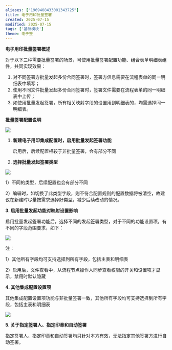 ```yaml
---
aliases: ["1969408433001343725"]
title: 电子用印批量签署
created: 2025-07-15
modified: 2025-07-15
tags: ['基础模块']
theme: 电子签
---
```


**电子用印批量签署概述**

对于以下三种需要批量签署的场景，可使用批量签署配置功能、组合表单明细表组件，共同实现效果：

1. 对不同签署方批量发起多份合同签署时，签署方信息需要在流程表单的同一明细表中填写；
2. 使用不同文件批量发起多份合同签署时，签署文件需要在流程表单的同一明细表中上传；
3. 如使用批量发起签署，所有相关映射字段的设置用到明细表的，均需选择同一明细表。

**批量签署配置说明**

![](https://myhelpdoc.oss-cn-heyuan.aliyuncs.com/mdimages/209af822d37c5c53ef9779407cd28fb9.jpg)

1. **新建电子用印集成配置时，启用批量发起签署功能**

   启用后，后续配置相较于非批量签署，会有部分不同

2. **选择批量发起签署类型**

![](https://myhelpdoc.oss-cn-heyuan.aliyuncs.com/mdimages/7b0981d2085a61eecb86666bdc072cd3.jpg)

1）不同的类型，后续配置也会有部分不同

2）编辑时，如切换了此类型字段，则不符合配置规则的配置数据将被清空，故建议在新建时尽量按需求选择好类型，减少后续改动的情况。

**3. 启用批量发起功能对映射设置影响**

启用批量发起签署功能后，选择不同的发起签署类型，对于不同的功能设置项，有不同的字段范围要求，如下：

![](https://myhelpdoc.oss-cn-heyuan.aliyuncs.com/mdimages/22863137c2ed4b98abf1e0e051eed144.jpg)

注：

1）其他所有字段均可支持选择到所有字段，包括主表和明细表

2）启用后，文件查看中，从流程节点操作人同步查看权限的开关和设置项才显示，禁用时默认隐藏

**4. 其他集成配置设置项**

其他集成配置设置项功能与非批量签署一致，其他所有字段均可支持选择到所有字段，包括主表和明细表

![](https://myhelpdoc.oss-cn-heyuan.aliyuncs.com/mdimages/344404053f177d42d4cd49c7703df24d.jpg)

**5. 关于指定签署人、指定印章和自动签署**

指定签署人、指定印章和自动签署均只针对本方有效，无法指定其他签署方进行自动签署。

